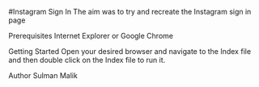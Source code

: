 #Instagram Sign In
The aim was to try and recreate the Instagram sign in page

Prerequisites
Internet Explorer or Google Chrome

Getting Started
Open your desired browser and navigate to the Index file and then double click on the Index file to run it.

Author
Sulman Malik 

